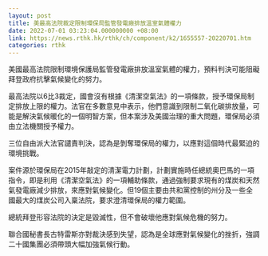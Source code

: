 ```yaml
---
layout: post
title: 美最高法院裁定限制環保局監管發電廠排放溫室氣體權力
date: 2022-07-01 03:23:04.000000000 +08:00
link: https://news.rthk.hk/rthk/ch/component/k2/1655557-20220701.htm
categories: rthk
---
```


美國最高法院限制環境保護局監管發電廠排放溫室氣體的權力，預料判決可能阻礙拜登政府抗擊氣候變化的努力。

最高法院以6比3裁定，國會沒有根據《清潔空氣法》的一項條款，授予環保局制定排放上限的權力。法官在多數意見中表示，他們意識到限制二氧化碳排放量，可能是解決氣候暖化的一個明智方案，但本案涉及美國治理的重大問題，環保局必須由立法機關授予權力。

三位自由派大法官譴責判決，認為是剝奪環保局的權力，以應對這個時代最緊迫的環境挑戰。

案件源於環保局在2015年敲定的清潔電力計劃，計劃實施時任總統奧巴馬的一項指令，即是利用《清潔空氣法》的一項輔助條款，通過強制要求現有的煤炭和天然氣發電廠減少排放，來應對氣候變化。但19個主要由共和黨控制的州分及一些全國最大的煤炭公司入稟法院，要求澄清環保局的權力範圍。

總統拜登形容法院的決定是毀滅性，但不會破壞他應對氣候危機的努力。

聯合國秘書長古特雷斯亦對裁決感到失望，認為是全球應對氣候變化的挫折，強調二十國集團必須帶頭大幅加強氣候行動。

